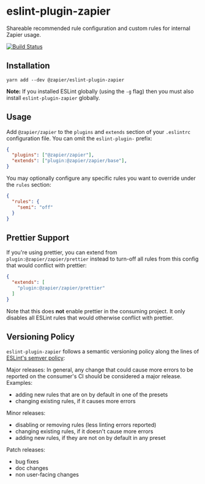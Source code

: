# eslint-plugin-zapier

Shareable recommended rule configuration and custom rules for internal Zapier usage.

[![Build Status](https://travis-ci.org/zapier/eslint-plugin-zapier.svg?branch=master)](https://travis-ci.org/zapier/eslint-plugin-zapier)

## Installation

```
yarn add --dev @zapier/eslint-plugin-zapier
```

**Note:** If you installed ESLint globally (using the `-g` flag) then you must also install `eslint-plugin-zapier` globally.

## Usage

Add `@zapier/zapier` to the `plugins` and `extends` section of your `.eslintrc` configuration file. You can omit the `eslint-plugin-` prefix:

```json
{
  "plugins": ["@zapier/zapier"],
  "extends": ["plugin:@zapier/zapier/base"],
}
```

You may optionally configure any specific rules you want to override under the `rules` section:

```json
{
  "rules": {
    "semi": "off"
  }
}
```

## Prettier Support

If you're using prettier, you can extend from `plugin:@zapier/zapier/prettier` instead to turn-off all rules from this config that would conflict with prettier:

```json
{
  "extends": [
    "plugin:@zapier/zapier/prettier"
  ]
}
```

Note that this does **not** enable prettier in the consuming project. It only disables all ESLint rules that would otherwise conflict with prettier.

## Versioning Policy

`eslint-plugin-zapier` follows a semantic versioning policy along the lines of [ESLint's semver policy](https://github.com/eslint/eslint#semantic-versioning-policy):

Major releases:
In general, any change that could cause more errors to be reported on the consumer's CI should be considered a major release. Examples:
- adding new rules that are on by default in one of the presets
- changing existing rules, if it causes more errors

Minor releases:
- disabling or removing rules (less linting errors reported)
- changing existing rules, if it doesn't cause more errors
- adding new rules, if they are not on by default in any preset

Patch releases:
- bug fixes
- doc changes
- non user-facing changes
